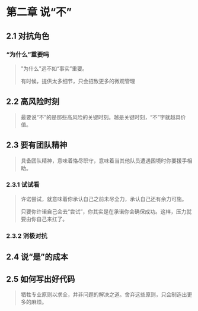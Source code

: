 # 第二章 说“不”

## 2.1 对抗角色

### “为什么”重要吗

> "为什么"远不如“事实”重要。
>
> 有时候，提供太多细节，只会招致更多的微观管理

## 2.2 高风险时刻

> 最要说“不”的是那些高风险的关键时刻。越是关键时刻，“不”字就越具价值。

## 2.3 要有团队精神

> 具备团队精神，意味着恪尽职守，意味着当其他队员遭遇困境时你要援手相助。

### 2.3.1 试试看

> 许诺尝试，就意味着你承认自己之前未尽全力，承认自己还有余力可施。
>
> 只要你许诺自己会去“尝试”，你其实是在承诺你会确保成功。这样，压力就要由你自己来扛了。

### 2.3.2 消极对抗

## 2.4 说“是”的成本

## 2.5 如何写出好代码

> 牺牲专业原则以求全，并非问题的解决之道。舍弃这些原则，只会制造出更多的麻烦。